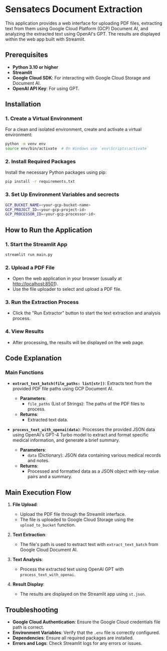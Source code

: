 # Sensatecs Document Extraction

This application provides a web interface for uploading PDF files, extracting text from them using Google Cloud Platform (GCP) Document AI, and analyzing the extracted text using OpenAI's GPT. The results are displayed within the web app built with Streamlit.

## Prerequisites

- **Python 3.10 or higher**
- **Streamlit**
- **Google Cloud SDK**: For interacting with Google Cloud Storage and Document AI.
- **OpenAI API Key**: For using GPT.

## Installation

### 1. Create a Virtual Environment

For a clean and isolated environment, create and activate a virtual environment:

```bash
python -m venv env
source env/bin/activate  # On Windows use `env\Scripts\activate`
```

### 2. Install Required Packages

Install the necessary Python packages using pip:

```bash
pip install -r requirements.txt
```

### 3. Set Up Environment Variables and secrects

```bash
GCP_BUCKET_NAME=<your-gcp-bucket-name>
GCP_PROJECT_ID=<your-gcp-project-id>
GCP_PROCESSOR_ID=<your-gcp-processor-id>
```

## How to Run the Application

### 1. Start the Streamlit App

```bash
streamlit run main.py
```

### 2. Upload a PDF File

- Open the web application in your browser (usually at [http://localhost:8501](http://localhost:8501)).
- Use the file uploader to select and upload a PDF file.

### 3. Run the Extraction Process

- Click the "Run Extractor" button to start the text extraction and analysis process.

### 4. View Results

- After processing, the results will be displayed on the web page.

## Code Explanation

### Main Functions

- **`extract_text_batch(file_paths: list[str])`**: Extracts text from the provided PDF file paths using GCP Document AI.
  - **Parameters**:
    - `file_paths` (List of Strings): The paths of the PDF files to process.
  - **Returns**:
    - Extracted text data.

- **`process_text_with_openai(data)`**: Processes the provided JSON data using OpenAI's GPT-4 Turbo model to extract and format specific medical information, and generate a brief summary.
  - **Parameters**:
    - `data` (Dictionary): JSON data containing various medical records and notes.
  - **Returns**:
    - Processed and formatted data as a JSON object with key-value pairs and a summary.

## Main Execution Flow

1. **File Upload**:
   - Upload the PDF file through the Streamlit interface.
   - The file is uploaded to Google Cloud Storage using the `upload_to_bucket` function.

2. **Text Extraction**:
   - The file's path is used to extract text with `extract_text_batch` from Google Cloud Document AI.

3. **Text Analysis**:
   - Process the extracted text using OpenAI GPT with `process_text_with_openai`.

4. **Result Display**:
   - The results are displayed on the Streamlit app using `st.json`.

## Troubleshooting

- **Google Cloud Authentication**: Ensure the Google Cloud credentials file path is correct.
- **Environment Variables**: Verify that the `.env` file is correctly configured.
- **Dependencies**: Ensure all required packages are installed.
- **Errors and Logs**: Check Streamlit logs for any errors or issues.
